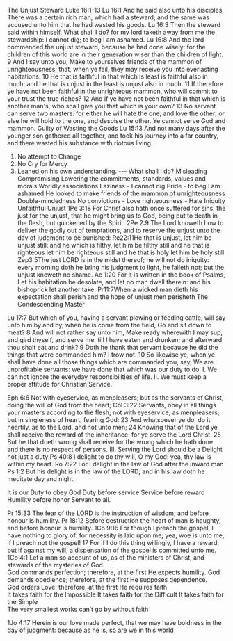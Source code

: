 The Unjust Steward
                                                           Luke 16:1-13 
Lu 16:1 And he said also unto his disciples, There was a certain rich man, which had a steward; and the same was accused unto him that he had wasted his goods.
Lu 16:3 Then the steward said within himself, What shall I do? for my lord taketh away from me the stewardship: I cannot dig; to beg I am ashamed. 
Lu 16:8 And the lord commended the unjust steward, because he had done wisely: for the children of this world are in their generation wiser than the children of light.
9 And I say unto you, Make to yourselves friends of the mammon of unrighteousness; that, when ye fail, they may receive you into everlasting habitations. 
10 He that is faithful in that which is least is faithful also in much: and he that is unjust in the least is unjust also in much.
11 If therefore ye have not been faithful in the unrighteous mammon, who will commit to your trust the true riches? 
12 And if ye have not been faithful in that which is another man's, who shall give you that which is your own?
13 No servant can serve two masters: for either he will hate the one, and love the other; or else he will hold to the one, and despise the other. Ye cannot serve God and mammon.
Guilty of Wasting the Goods
Lu 15:13 And not many days after the younger son gathered all together, and took his journey into a far country, and there wasted his substance with riotous living.
1. No attempt to Change
2. No Cry for Mercy
3. Leaned on his own understanding.    ---   What shall I do?
Misleading
Compromising
Lowering the commitments, standards, values and morals
Worldly associations
Laziness  -  I cannot dig
Pride  -  to beg I am ashamed
He looked to make friends of the mammon of unrighteousness
Double-mindedness
No convictions  -  Love righteousness  -  Hate Iniquity
Unfaithful
Unjust
1Pe 3:18 For Christ also hath once suffered for sins, the just for the unjust, that he might bring us to God, being put to death in the flesh, but quickened by the Spirit:
 2Pe 2:9 The Lord knoweth how to deliver the godly out of temptations, and to reserve the unjust unto the day of judgment to be punished:
Re22:11He that is unjust, let him be unjust still: and he which is filthy, let him be filthy
still and he that is righteous let him be righteous still and he that is holy let him be holy still  
Zep3:5The just LORD is in the midst thereof; he will not do iniquity: every morning doth he bring his judgment to light, he faileth not; but the unjust knoweth no shame.
Ac 1:20 For it is written in the book of Psalms, Let his habitation be desolate, and let no man dwell therein: and his bishoprick let another take. 
Pr11:7When a wicked man dieth his expectation shall perish and the hope of unjust men perisheth
                                                      The Condescending Master

Lu 17:7 But which of you, having a servant plowing or feeding cattle, will say unto him by and by, when he is come from the field, Go and sit down to meat?
 8 And will not rather say unto him, Make ready wherewith I may sup, and gird thyself, and serve me, till I have eaten and drunken; and afterward thou shalt eat and drink?
 9  Doth he thank that servant because he did the things that were commanded him? I trow not.
 10 So likewise ye, when ye shall have done all those things which are commanded you, say, We are unprofitable servants: we have done that which was our duty to do.
I.	We can not ignore the everyday responsibilities of life.
II.	We must keep a proper attitude for Christian Service.

Eph 6:6 Not with eyeservice, as menpleasers; but as the servants of Christ, doing the will of God from the heart;
Col 3:22 Servants, obey in all things your masters according to the flesh; not with eyeservice, as menpleasers; but in singleness of heart, fearing God:
 23 And whatsoever ye do, do it heartily, as to the Lord, and not unto men;
 24 Knowing that of the Lord ye shall receive the reward of the inheritance: for ye serve the Lord Christ.
 25 But he that doeth wrong shall receive for the wrong which he hath done: and there is no respect of persons.
III.	Serving the Lord should be a Delight not just a duty
Ps 40:8 I delight to do thy will, O my God: yea, thy law is within my heart.
Ro 7:22 For I delight in the law of God after the inward man
Ps 1:2 But his delight is in the law of the LORD; and in his law doth he meditate day and night.
  
It is our Duty to obey God
Duty before service
Service before reward  
Humility  before  honor                    Servant to all.

Pr 15:33  The fear of the LORD is the instruction of wisdom; and before honour is humility.
 Pr 18:12 Before destruction the heart of man is haughty, and before honour is humility.
1Co 9:16 For though I preach the gospel, I have nothing to glory of: for necessity is laid upon me; yea, woe is unto me, if I preach not the gospel!
 17 For if I do this thing willingly, I have a reward: but if against my will, a dispensation of the gospel is committed unto me.
1Co 4:1  Let a man so account of us, as of the ministers of Christ, and stewards of the mysteries of God.  
God commands perfection; therefore, at the first He expects humility.
God demands obedience; therefore, at the first He supposes dependence.     
God orders Love; therefore, at the first He requires faith    
It takes faith for the Impossible
It takes faith for the Difficult
It takes faith for the Simple   
The very smallest works can’t go by without faith                                 

1Jo 4:17 Herein is our love made perfect, that we may have boldness in the day of judgment: because as he is, so are we in this world
